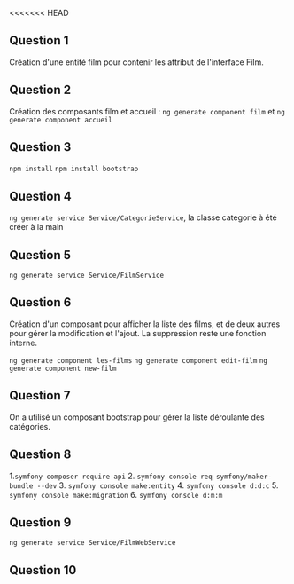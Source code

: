 <<<<<<< HEAD
## Question 1
Création d'une entité film pour contenir les attribut de l'interface Film.

## Question 2 
Création des composants film et accueil : 
`ng generate component film` et `ng generate component accueil`

## Question 3 
`npm install` `npm install bootstrap`

## Question 4
`ng generate service Service/CategorieService`, la classe categorie à été créer à la main

## Question 5
`ng generate service Service/FilmService`

## Question 6
Création d'un composant pour afficher la liste des films, et de deux autres pour gérer
la modification et l'ajout. La suppression reste une fonction interne.

`ng generate component les-films` `ng generate component edit-film` `ng generate component new-film`

## Question 7
On a utilisé un composant bootstrap pour gérer la liste déroulante des catégories.


## Question 8
1.`symfony composer require api`
2. `symfony console req symfony/maker-bundle --dev`
3. `symfony console make:entity`
4. `symfony console d:d:c`
5. `symfony console make:migration`
6. `symfony console d:m:m`

## Question 9
`ng generate service Service/FilmWebService`

## Question 10





